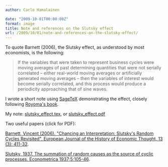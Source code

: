 ```yaml
---
author: Carlo Hamalainen

date: "2009-10-01T00:00:00Z"
format: image
title: Note and references on the Slutsky effect
url: /2009/10/01/note-and-references-on-the-slutsky-effect/
---
```

To quote Barnett (2006), the Slutsky effect, as understood by most economists, is the following:

> If the variables that were taken to represent business cycles were moving averages of past determining quantities that were not serially correlated – either real-world moving averages or artificially generated moving averages – then the variables of interest would become serially correlated, and this process would produce a periodicity approaching that of sine waves.

I wrote a short note using [SageTeX](http://bitbucket.org/ddrake/sagetex/) demonstrating the effect, closely following [Royoma's book](http://www.amazon.com/Analytical-Population-Dynamics-Community-Biology/dp/0412243202).

My note: [slutsky_effect.tex](/stuff/slutsky_effect.tex), or [slutsky_effect.pdf](/stuff/slutsky_effect.pdf)

Two useful papers (click for PDF):

[Barnett, Vincent (2006). "Chancing an Interpretation: Slutsky's Random Cycles Revisited", European Journal of the History of Economic Thought, 13 (3): 411-32](/stuff/Barnett%20-%20Chancing%20an%20interpretation:%20Slutsky%27s%20random%20cycles%20revisited%20(2006).pdf).

[Slutsky, 1937. The summation of random causes as the source of cyclic processes. Econometrica 1937;5:105-46](/stuff/Slutzky%20-%20The%20Summation%20of%20Random%20Causes%20as%20the%20Source%20of%20Cyclic%20Processes%20(1937).pdf).

